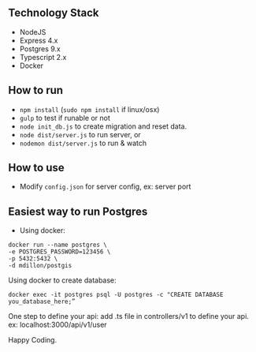 ## Technology Stack
+ NodeJS
+ Express 4.x
+ Postgres 9.x
+ Typescript 2.x
+ Docker

## How to run
+ `npm install` (`sudo npm install` if linux/osx)
+ `gulp` to test if runable or not
+ `node init_db.js` to create migration and reset data.
+ `node dist/server.js` to run server, or
+ `nodemon dist/server.js` to run & watch


## How to use
+ Modify `config.json` for server config, ex: server port

## Easiest way to run Postgres
+ Using docker:

```
docker run --name postgres \
-e POSTGRES_PASSWORD=123456 \
-p 5432:5432 \
-d mdillon/postgis
```
Using docker to create database:
```
docker exec -it postgres psql -U postgres -c "CREATE DATABASE you_database_here;”
```

One step to define your api: add .ts file in controllers/v1 to define your api. ex: localhost:3000/api/v1/user

Happy Coding.
